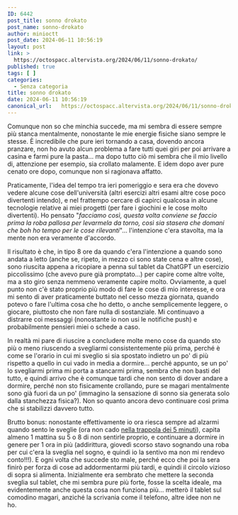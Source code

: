 ```yaml
---
ID: 6442
post_title: sonno drokato
post_name: sonno-drokato
author: minioctt
post_date: 2024-06-11 10:56:19
layout: post
link: >
  https://octospacc.altervista.org/2024/06/11/sonno-drokato/
published: true
tags: [ ]
categories:
  - Senza categoria
title: sonno drokato
date: 2024-06-11 10:56:19
canonical_url:   https://octospacc.altervista.org/2024/06/11/sonno-drokato/
---
```

<!-- wp:paragraph -->
<p>Comunque non so che minchia succede, ma mi sembra di essere sempre più stanca mentalmente, nonostante le mie energie fisiche siano sempre le stesse. È incredibile che pure ieri tornando a casa, dovendo ancora pranzare, non ho avuto alcun problema a fare tutti quei giri per poi arrivare a casina e farmi pure la pasta... ma dopo tutto ciò mi sembra che il mio livello di, attenzione per esempio, sia crollato malamente. E idem dopo aver pure cenato ore dopo, comunque non si ragionava affatto.</p>
<!-- /wp:paragraph -->

<!-- wp:paragraph -->
<p>Praticamente, l'idea del tempo tra ieri pomeriggio e sera era che dovevo vedere alcune cose dell'università (altri esercizi altri esami altre cose poco divertenti intendo), e nel frattempo cercare di capirci qualcosa in alcune tecnologie relative ai miei progetti (per fare i giochini e le cose molto divertenti). Ho pensato "<em>facciamo così, questa volta conviene se faccio prima la roba pallosa per levarmela da torno, così sia stasera che domani che boh ho tempo per le cose rilevanti</em>"... l'intenzione c'era stavolta, ma la mente non era veramente d'accordo.</p>
<!-- /wp:paragraph -->

<!-- wp:paragraph -->
<p>Il risultato è che, in tipo 8 ore da quando c'era l'intenzione a quando sono andata a letto (anche se, ripeto, in mezzo ci sono state cena e altre cose), sono riuscita appena a ricopiare a penna sul tablet da ChatGPT un esercizio piccolissimo (che avevo pure già promptato...) per capire come altre volte, ma a sto giro senza nemmeno veramente capire molto. Ovviamente, a quel punto non c'è stato proprio più modo di fare le cose di mio interesse, e ora mi sento di aver praticamente buttato nel cesso mezza giornata, quando potevo o fare l'ultima cosa che ho detto, o anche semplicemente leggere, o giocare, piuttosto che non fare nulla di sostanziale. Mi continuavo a distrarre coi messaggi (nonostante io non usi le notifiche push) e probabilmente pensieri miei o schede a caso.</p>
<!-- /wp:paragraph -->

<!-- wp:paragraph -->
<p>In realtà mi pare di riuscire a concludere molte meno cose da quando sto più o meno riuscendo a svegliarmi consistentemente più prima, perché è come se l'orario in cui mi sveglio si sia spostato indietro un po' di più rispetto a quello in cui vado in media a dormire... perché appunto, se un po' lo svegliarmi prima mi porta a stancarmi prima, sembra che non basti del tutto, e quindi arrivo che è comunque tardi che non sento di dover andare a dormire, perché non sto fisicamente crollando, pure se magari mentalmente sono già fuori da un po' (immagino la sensazione di sonno sia generata solo dalla stanchezza fisica?). Non so quanto ancora devo continuare così prima che si stabilizzi davvero tutto.</p>
<!-- /wp:paragraph -->

<!-- wp:paragraph -->
<p>Brutto bonus: nonostante effettivamente io ora riesca sempre ad alzarmi quando sento le sveglie (ora non cado <a href="2024/04/05/la-morte-al-risveglio/">nella trappola dei 5 minuti</a>), capita almeno 1 mattina su 5 o 8 di non sentirle proprio, e continuare a dormire in genere per 1 ora in più (addirittura, giovedì scorso stavo sognando una roba per cui c'era la sveglia nel sogno, e quindi io la sentivo ma non mi rendevo conto!!!). E ogni volta che succede sto male, perché ecco che poi la sera finirò per forza di cose ad addormentarmi più tardi, e quindi il circolo vizioso di sopra si alimenta. Inizialmente era sembrato che mettere la seconda sveglia sul tablet, che mi sembra pure più forte, fosse la scelta ideale, ma evidentemente anche questa cosa non funziona più... metterò il tablet sul comodino magari, anziché la scrivania come il telefono, altre idee non ne ho.</p>
<!-- /wp:paragraph -->
